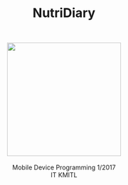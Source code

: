 <h1 align="center"> NutriDiary </h1><br>
<p align="center">
  <img src="https://lh3.googleusercontent.com/PyeF6YCKnQeFeB4wGk0A3fBO6RIIAdaHM7MDLJr7aOp344dD_LyTlGQBuy5S1fRAbco=w300-rw" width="256"><br><br>
  Mobile Device Programming 1/2017<br>
  IT KMITL
</p>
